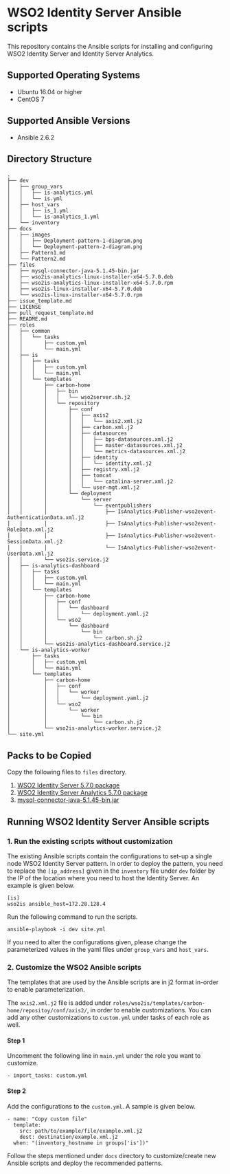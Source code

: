 # WSO2 Identity Server Ansible scripts

This repository contains the Ansible scripts for installing and configuring WSO2 Identity Server and Identity Server Analytics.

## Supported Operating Systems

- Ubuntu 16.04 or higher
- CentOS 7

## Supported Ansible Versions

- Ansible 2.6.2

## Directory Structure
```
.
├── dev
│   ├── group_vars
│   │   ├── is-analytics.yml
│   │   └── is.yml
│   ├── host_vars
│   │   ├── is_1.yml
│   │   └── is-analytics_1.yml
│   └── inventory
├── docs
│   ├── images
│   │   ├── Deployment-pattern-1-diagram.png
│   │   └── Deployment-pattern-2-diagram.png
│   ├── Pattern1.md
│   └── Pattern2.md
├── files
│   ├── mysql-connector-java-5.1.45-bin.jar
│   ├── wso2is-analytics-linux-installer-x64-5.7.0.deb
│   ├── wso2is-analytics-linux-installer-x64-5.7.0.rpm
│   ├── wso2is-linux-installer-x64-5.7.0.deb
│   └── wso2is-linux-installer-x64-5.7.0.rpm
├── issue_template.md
├── LICENSE
├── pull_request_template.md
├── README.md
├── roles
│   ├── common
│   │   └── tasks
│   │       ├── custom.yml
│   │       └── main.yml
│   ├── is
│   │   ├── tasks
│   │   │   ├── custom.yml
│   │   │   └── main.yml
│   │   └── templates
│   │       ├── carbon-home
│   │       │   ├── bin
│   │       │   │   └── wso2server.sh.j2
│   │       │   └── repository
│   │       │       ├── conf
│   │       │       │   ├── axis2
│   │       │       │   │   └── axis2.xml.j2
│   │       │       │   ├── carbon.xml.j2
│   │       │       │   ├── datasources
│   │       │       │   │   ├── bps-datasources.xml.j2
│   │       │       │   │   ├── master-datasources.xml.j2
│   │       │       │   │   └── metrics-datasources.xml.j2
│   │       │       │   ├── identity
│   │       │       │   │   └── identity.xml.j2
│   │       │       │   ├── registry.xml.j2
│   │       │       │   ├── tomcat
│   │       │       │   │   └── catalina-server.xml.j2
│   │       │       │   └── user-mgt.xml.j2
│   │       │       └── deployment
│   │       │           └── server
│   │       │               └── eventpublishers
│   │       │                   ├── IsAnalytics-Publisher-wso2event-AuthenticationData.xml.j2
│   │       │                   ├── IsAnalytics-Publisher-wso2event-RoleData.xml.j2
│   │       │                   ├── IsAnalytics-Publisher-wso2event-SessionData.xml.j2
│   │       │                   └── IsAnalytics-Publisher-wso2event-UserData.xml.j2
│   │       └── wso2is.service.j2
│   ├── is-analytics-dashboard
│   │   ├── tasks
│   │   │   ├── custom.yml
│   │   │   └── main.yml
│   │   └── templates
│   │       ├── carbon-home
│   │       │   ├── conf
│   │       │   │   └── dashboard
│   │       │   │       └── deployment.yaml.j2
│   │       │   └── wso2
│   │       │       └── dashboard
│   │       │           └── bin
│   │       │               └── carbon.sh.j2
│   │       └── wso2is-analytics-dashboard.service.j2
│   └── is-analytics-worker
│       ├── tasks
│       │   ├── custom.yml
│       │   └── main.yml
│       └── templates
│           ├── carbon-home
│           │   ├── conf
│           │   │   └── worker
│           │   │       └── deployment.yaml.j2
│           │   └── wso2
│           │       └── worker
│           │           └── bin
│           │               └── carbon.sh.j2
│           └── wso2is-analytics-worker.service.j2
└── site.yml
```

## Packs to be Copied

Copy the following files to `files` directory.

1. [WSO2 Identity Server 5.7.0 package](https://wso2.com/identity-and-access-management/install)
2. [WSO2 Identity Server Analytics 5.7.0 package](https://wso2.com/identity-and-access-management/install/analytics/)
3. [mysql-connector-java-5.1.45-bin.jar](https://dev.mysql.com/downloads/connector/j/5.1.html)

## Running WSO2 Identity Server Ansible scripts

### 1. Run the existing scripts without customization
The existing Ansible scripts contain the configurations to set-up a single node WSO2 Identity Server pattern. In order to deploy the pattern, you need to replace the `[ip_address]` given in the `inventory` file under `dev` folder by the IP of the location where you need to host the Identity Server. An example is given below.
```
[is]
wso2is ansible_host=172.28.128.4
```

Run the following command to run the scripts.

`ansible-playbook -i dev site.yml`

If you need to alter the configurations given, please change the parameterized values in the yaml files under `group_vars` and `host_vars`.

### 2. Customize the WSO2 Ansible scripts

The templates that are used by the Ansible scripts are in j2 format in-order to enable parameterization.

The `axis2.xml.j2` file is added under `roles/wso2is/templates/carbon-home/repositoy/conf/axis2/`, in order to enable customizations. You can add any other customizations to `custom.yml` under tasks of each role as well.

#### Step 1
Uncomment the following line in `main.yml` under the role you want to customize.
```
- import_tasks: custom.yml
```

#### Step 2
Add the configurations to the `custom.yml`. A sample is given below.

```
- name: "Copy custom file"
  template:
    src: path/to/example/file/example.xml.j2
    dest: destination/example.xml.j2
  when: "(inventory_hostname in groups['is'])"
```

Follow the steps mentioned under `docs` directory to customize/create new Ansible scripts and deploy the recommended patterns.
